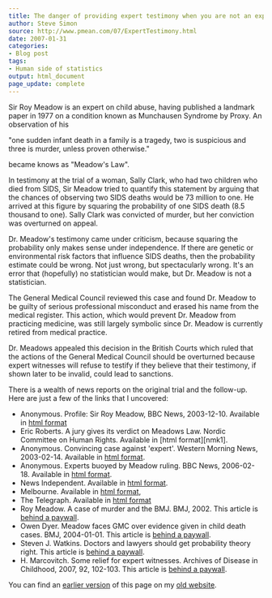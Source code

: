 ```yaml
---
title: The danger of providing expert testimony when you are not an expert
author: Steve Simon
source: http://www.pmean.com/07/ExpertTestimony.html
date: 2007-01-31
categories:
- Blog post
tags:
- Human side of statistics
output: html_document
page_update: complete
---
```


Sir Roy Meadow is an expert on child abuse, having published a landmark paper in 1977 on a condition known as Munchausen Syndrome by Proxy. An observation of his

"one sudden infant death in a family is a tragedy, two is suspicious and three is murder, unless proven otherwise."

became knows as "Meadow's Law".

In testimony at the trial of a woman, Sally Clark, who had two children who died from SIDS, Sir Meadow tried to quantify this statement by arguing that the chances of observing two SIDS deaths would be 73 million to one. He arrived at this figure by squaring the probability of one SIDS death (8.5 thousand to one). Sally Clark was convicted of murder, but her conviction was overturned on appeal.

Dr. Meadow's testimony came under criticism, because squaring the probability only makes sense under independence. If there are genetic or environmental risk factors that influence SIDS deaths, then the probability estimate could be wrong. Not just wrong, but spectacularly wrong. It's an error that (hopefully) no statistician would make, but Dr. Meadow is not a statistician.

The General Medical Council reviewed this case and found Dr. Meadow to be guilty of serious professional misconduct and erased his name from the medical register. This action, which would prevent Dr. Meadow from practicing medicine, was still largely symbolic since Dr. Meadow is currently retired from medical practice.

Dr. Meadows appealed this decision in the British Courts which ruled that the actions of the General Medical Council should be overturned because expert witnesses will refuse to testify if they believe that their testimony, if shown later to be invalid, could lead to sanctions.

There is a wealth of news reports on the original trial and the follow-up. Here are just a few of the links that I uncovered:

+ Anonymous. Profile: Sir Roy Meadow, BBC News, 2003-12-10. Available in [html format][bbc1]
+ Eric Roberts. A jury gives its verdict on Meadows Law. Nordic Committee on Human Rights. Available in [html format][nmk1]. 
+ Anonymous. Convincing case against 'expert'. Western Morning News, 2003-02-14. Available in [html format][wmn1]. 
+ Anonymous. Experts buoyed by Meadow ruling. BBC News, 2006-02-18. Available in [html format][bbc2].
+ News Independent. Available in [html format][new1].
+ Melbourne. Available in [html format][mel1], 
+ The Telegraph. Available in [html format][tel1]
+ Roy Meadow. A case of murder and the BMJ. BMJ, 2002. This article is [behind a paywall][bmj1].
+ Owen Dyer. Meadow faces GMC over evidence given in child death cases. BMJ, 2004-01-01. This article is [behind a paywall][bmj2].
+ Steven J. Watkins. Doctors and lawyers should get probability theory right. This article is [behind a paywall][bmj3]. 
+ H. Marcovitch. Some relief for expert witnesses. Archives of Disease in Childhood, 2007, 92, 102-103. This article is [behind a paywall][adc1].

You can find an [earlier version][sim1] of this page on my [old website][sim2].

[sim1]: http://www.pmean.com/07/ExpertTestimony.html
[sim2]: http://www.pmean.com

[bbc1]: http://news.bbc.co.uk/2/hi/health/3307427.stm
[nkm1]: https://nkmr.org/en/articles/2109-a-jury-gives-its-verdict-on-meadows-law
[wmn1]: http://www.msbp.com/meadows.htm
[bbc2]: http://news.bbc.co.uk/2/hi/health/4726288.stm
[new1]: http://news.independent.co.uk/uk/legal/article76466.ece
[mel1]: http://www.melbourne.indymedia.org/news/2004/11/83569.php
[tel1]: http://www.telegraph.co.uk/opinion/main.jhtml?xml=/opinion/2006/07/11/dl1102.xml
[bmj1]: http://www.bmj.com/cgi/content/full/324/7328/41
[bmj2]: http://www.bmj.com/cgi/content/full/328/7430/9
[bmj3]: http://www.bmj.com/cgi/content/full/320/7226/2
[adc1]: http://adc.bmj.com/cgi/content/full/92/2/102
